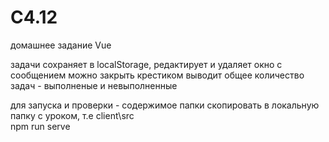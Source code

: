 # C4.12
домашнее задание Vue

задачи сохраняет в localStorage, редактирует и удаляет
окно с сообщением можно закрыть крестиком
выводит общее количество задач - выполненые и невыполненные


для запуска и проверки -
содержимое папки скопировать в локальную папку с уроком, т.е 
client\src\
npm run serve
